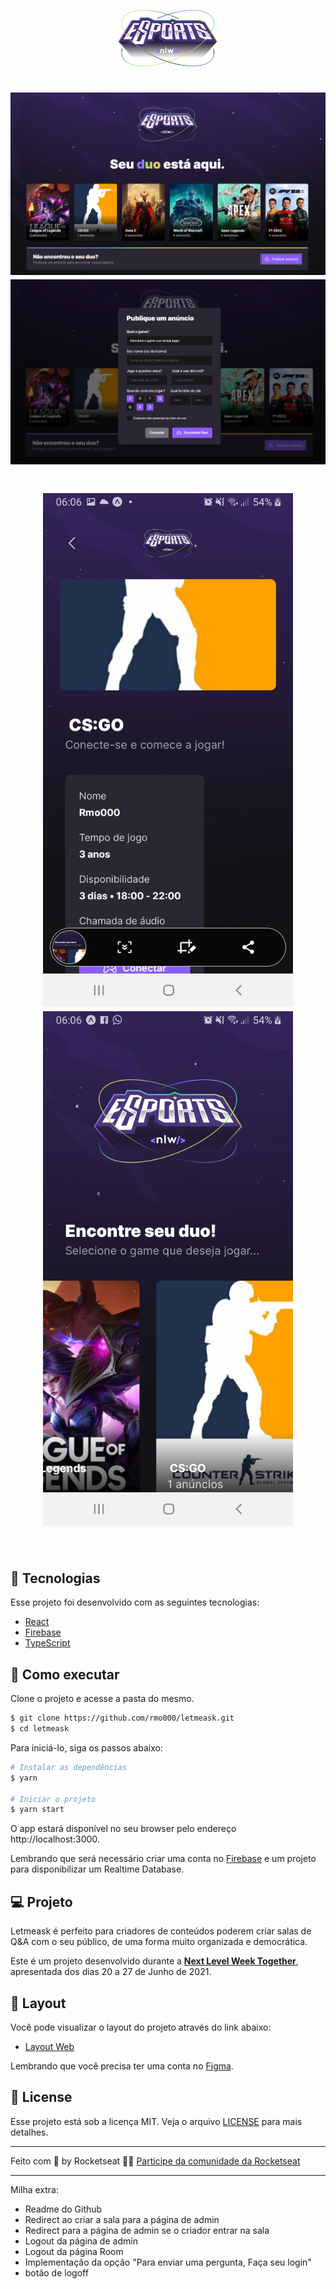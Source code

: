 <p align="center">
  <img alt="NLW eSports" src=".github/logo-nlw-esports.svg" width="160px">
</p>

<h1 align="center">
    <img alt="NLW eSports" src=".github/Web.png" />
    <img alt="NLW eSports" src=".github/modal.png" />
</h1>

<h1 align="center">
    <img alt="NLW eSports" width="400" src=".github/mobile1.jpg" />
    <img alt="NLW eSports" width="400" src=".github/mobile2.jpg" />
</h1>

<br>

## 🧪 Tecnologias

Esse projeto foi desenvolvido com as seguintes tecnologias:

- [React](https://reactjs.org)
- [Firebase](https://firebase.google.com/)
- [TypeScript](https://www.typescriptlang.org/)

## 🚀 Como executar

Clone o projeto e acesse a pasta do mesmo.

```bash
$ git clone https://github.com/rmo000/letmeask.git
$ cd letmeask
```

Para iniciá-lo, siga os passos abaixo:
```bash
# Instalar as dependências
$ yarn

# Iniciar o projeto
$ yarn start
```
O app estará disponível no seu browser pelo endereço http://localhost:3000.

Lembrando que será necessário criar uma conta no [Firebase](https://firebase.google.com/) e um projeto para disponibilizar um Realtime Database.

## 💻 Projeto

Letmeask é perfeito para criadores de conteúdos poderem criar salas de Q&A com o seu público, de uma forma muito organizada e democrática. 

Este é um projeto desenvolvido durante a **[Next Level Week Together](https://nextlevelweek.com/)**, apresentada dos dias 20 a 27 de Junho de 2021.


## 🔖 Layout

Você pode visualizar o layout do projeto através do link abaixo:

- [Layout Web](https://www.figma.com/file/u0BQK8rCf2KgzcukdRRCWh/Letmeask/duplicate) 

Lembrando que você precisa ter uma conta no [Figma](http://figma.com/).

## 📝 License

Esse projeto está sob a licença MIT. Veja o arquivo [LICENSE](LICENSE.md) para mais detalhes.

---

Feito com 💜 by Rocketseat 👋🏻 [Participe da comunidade da Rocketseat](https://discord.gg/gKUVrzrPrU)

---

Milha extra:

- Readme do Github
- Redirect ao criar a sala para a página de admin
- Redirect para a página de admin se o criador entrar na sala
- Logout da página de admin
- Logout da página Room
- Implementação da opção "Para enviar uma pergunta, Faça seu login"
- botão de logoff
